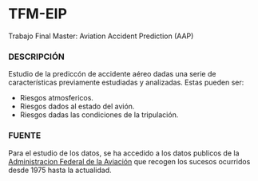 # TFM-EIP
Trabajo Final Master: Aviation Accident Prediction (AAP)
### DESCRIPCIÓN
Estudio de la prediccón de accidente aéreo dadas una serie de
características previamente estudiadas y analizadas. Estas pueden ser:
- Riesgos atmosfericos.
- Riesgos dados al estado del avión.
- Riesgos dadas las condiciones de la tripulación.

### FUENTE
Para el estudio de los datos, se ha accedido a los datos publicos de la 
<a href='https://av-info.faa.gov/dd_sublevel.asp?Folder=%5CAID'> Administracion 
Federal de la Aviación</a> que recogen los sucesos ocurridos desde 1975 hasta 
la actualidad.
